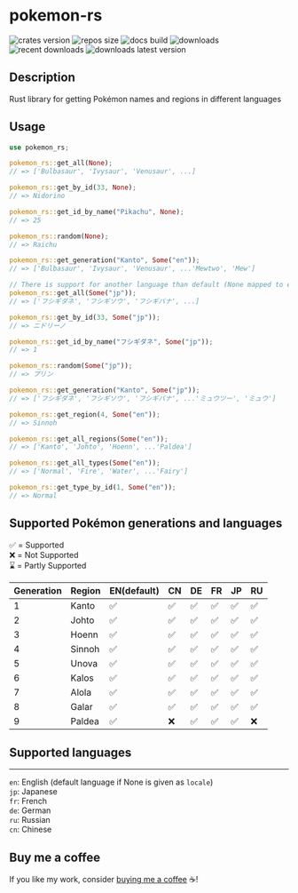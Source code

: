 # pokemon-rs

![crates version](https://img.shields.io/crates/v/pokemon-rs.svg?style=flat-square)
![repos size](https://img.shields.io/github/repo-size/jonasjore/pokemon-rs)
![docs build](https://img.shields.io/docsrs/pokemon-rs)
![downloads](https://img.shields.io/crates/d/pokemon-rs)
![recent downloads](https://img.shields.io/crates/dr/pokemon-rs)
![downloads latest version](https://img.shields.io/crates/dv/pokemon-rs)

## Description

Rust library for getting Pokémon names and regions in different languages

## Usage

```rust
use pokemon_rs;

pokemon_rs::get_all(None);
// => ['Bulbasaur', 'Ivysaur', 'Venusaur', ...]

pokemon_rs::get_by_id(33, None);
// => Nidorino

pokemon_rs::get_id_by_name("Pikachu", None);
// => 25

pokemon_rs::random(None);
// => Raichu

pokemon_rs::get_generation("Kanto", Some("en"));
// => ['Bulbasaur', 'Ivysaur', 'Venusaur', ...'Mewtwo', 'Mew']

// There is support for another language than default (None mapped to en) that can be given, like `Some("jp")`):
pokemon_rs::get_all(Some("jp"));
// => ['フシギダネ', 'フシギソウ', 'フシギバナ', ...]

pokemon_rs::get_by_id(33, Some("jp"));
// => ニドリーノ

pokemon_rs::get_id_by_name("フシギダネ", Some("jp"));
// => 1

pokemon_rs::random(Some("jp"));
// => プリン

pokemon_rs::get_generation("Kanto", Some("jp"));
// => ['フシギダネ', 'フシギソウ', 'フシギバナ', ...'ミュウツー', 'ミュウ']

pokemon_rs::get_region(4, Some("en"));
// => Sinnoh

pokemon_rs::get_all_regions(Some("en"));
// => ['Kanto', 'Johto', 'Hoenn', ...'Paldea']

pokemon_rs::get_all_types(Some("en"));
// => ['Normal', 'Fire', 'Water', ...'Fairy']

pokemon_rs::get_type_by_id(1, Some("en"));
// => Normal

```

## Supported Pokémon generations and languages

✅ = Supported  
❌ = Not Supported  
⌛ = Partly Supported

| Generation | Region | EN(default) | CN  | DE  | FR  | JP  | RU  |
| ---------- | ------ | ----------- | --- | --- | --- | --- | --- |
| 1          | Kanto  | ✅          | ✅  | ✅  | ✅  | ✅  | ✅  |
| 2          | Johto  | ✅          | ✅  | ✅  | ✅  | ✅  | ✅  |
| 3          | Hoenn  | ✅          | ✅  | ✅  | ✅  | ✅  | ✅  |
| 4          | Sinnoh | ✅          | ✅  | ✅  | ✅  | ✅  | ✅  |
| 5          | Unova  | ✅          | ✅  | ✅  | ✅  | ✅  | ✅  |
| 6          | Kalos  | ✅          | ✅  | ✅  | ✅  | ✅  | ✅  |
| 7          | Alola  | ✅          | ✅  | ✅  | ✅  | ✅  | ✅  |
| 8          | Galar  | ✅          | ✅  | ✅  | ✅  | ✅  | ✅  |
| 9          | Paldea | ✅          | ❌  | ✅  | ✅  | ✅  | ❌  |

## Supported languages

---

`en`: English (default language if None is given as `locale`)  
`jp`: Japanese  
`fr`: French  
`de`: German  
`ru`: Russian  
`cn`: Chinese


## Buy me a coffee

If you like my work, consider [buying me a coffee](https://buymeacoffee.com/jnsjr) ☕!